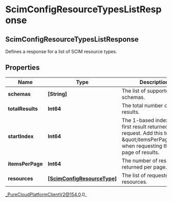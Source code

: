# ScimConfigResourceTypesListResponse

## ScimConfigResourceTypesListResponse
Defines a response for a list of SCIM resource types.

## Properties

|Name | Type | Description | Notes|
|------------ | ------------- | ------------- | -------------|
| **schemas** | **[String]** | The list of supported schemas. | [optional] |
| **totalResults** | **Int64** | The total number of results. | [optional] |
| **startIndex** | **Int64** | The 1-based index of the first result returned by this request. Add this to \&quot;itemsPerPage\&quot; when requesting the next page of results. | [optional] |
| **itemsPerPage** | **Int64** | The number of resources returned per page. | [optional] |
| **resources** | [**[ScimConfigResourceType]**](ScimConfigResourceType) | The list of requested resources. | [optional] |



_PureCloudPlatformClientV2@154.0.0_

